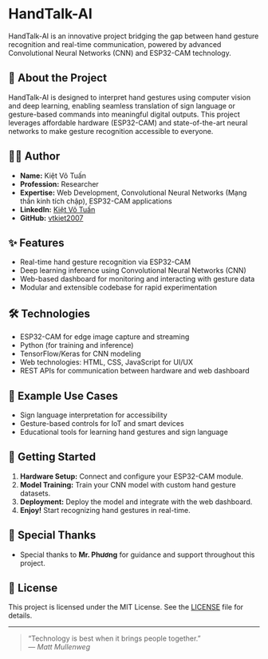 # HandTalk-AI

HandTalk-AI is an innovative project bridging the gap between hand gesture recognition and real-time communication, powered by advanced Convolutional Neural Networks (CNN) and ESP32-CAM technology.

## 🚀 About the Project

HandTalk-AI is designed to interpret hand gestures using computer vision and deep learning, enabling seamless translation of sign language or gesture-based commands into meaningful digital outputs. This project leverages affordable hardware (ESP32-CAM) and state-of-the-art neural networks to make gesture recognition accessible to everyone.

## 🧑‍🔬 Author

- **Name:** Kiệt Võ Tuấn
- **Profession:** Researcher
- **Expertise:** Web Development, Convolutional Neural Networks (Mạng thần kinh tích chập), ESP32-CAM applications
- **LinkedIn:** [Kiệt Võ Tuấn](https://www.linkedin.com/in/ki%E1%BB%87t-v%C3%B5-tu%E1%BA%A5n-ab2001346/)
- **GitHub:** [vtkiet2007](https://github.com/vtkiet2007)

## ✨ Features

- Real-time hand gesture recognition via ESP32-CAM
- Deep learning inference using Convolutional Neural Networks (CNN)
- Web-based dashboard for monitoring and interacting with gesture data
- Modular and extensible codebase for rapid experimentation

## 🛠️ Technologies

- ESP32-CAM for edge image capture and streaming
- Python (for training and inference)
- TensorFlow/Keras for CNN modeling
- Web technologies: HTML, CSS, JavaScript for UI/UX
- REST APIs for communication between hardware and web dashboard

## 📂 Example Use Cases

- Sign language interpretation for accessibility
- Gesture-based controls for IoT and smart devices
- Educational tools for learning hand gestures and sign language

## 🚦 Getting Started

1. **Hardware Setup:** Connect and configure your ESP32-CAM module.
2. **Model Training:** Train your CNN model with custom hand gesture datasets.
3. **Deployment:** Deploy the model and integrate with the web dashboard.
4. **Enjoy!** Start recognizing hand gestures in real-time.

## 🙏 Special Thanks

- Special thanks to **Mr. Phương** for guidance and support throughout this project.

## 📄 License

This project is licensed under the MIT License. See the [LICENSE](LICENSE) file for details.

---

> “Technology is best when it brings people together.”  
> *— Matt Mullenweg*
